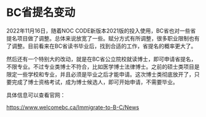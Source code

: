 # BC省提名变动

2022年11月16日，随着NOC CODE新版本2021版的投入使用，BC省也对一些省提名项目做了调整。总体来说放宽了一些。赋分方式有所调整，很多职业限制也有了调整。目前看来在BC省读书毕业后，找到合适的工作，省提名的概率更大了。

然后还有一个特别大的改动，就是在BC省公立院校就读博士，即可申请省提名，不限专业。不过专业类博士不符合，比如医学博士法律博士。之前的硕士类项目是限定一些学校和专业，并且必须是毕业之后才能申请。这次博士类彻底放开了，只要完成了博士资格考试，成为博士候选人，即可开始申请，不需要毕业。

具体信息可以查看官网：

https://www.welcomebc.ca/Immigrate-to-B-C/News

